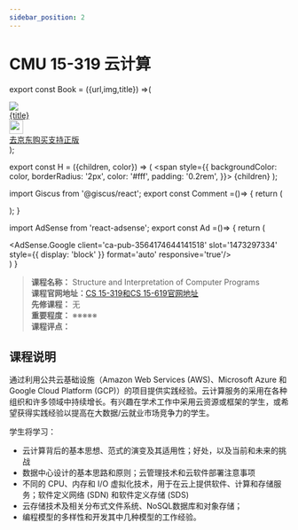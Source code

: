 ```yaml
---
sidebar_position: 2
---
```


# CMU 15-319 云计算

export const Book = ({url,img,title}) =>(
<div class="bookitem">
  <a href={url} target="_blank" class="book-content">
    <div class="book-img">
      <img src={img} />
    </div>
    <div class="book-detail">
      <div class="book-title">{title}</div>
      <div class="boook-desc">
        <img width="25" height="25" src="https://hackweek-1251009918.cos.ap-shanghai.myqcloud.com/hackway/cs/jd.svg" />
        <div class="book-jd">去京东购买支持正版</div>
      </div>
    </div>
  </a>
  </div> 
);

export const H = ({children, color}) => (
  <span
    style={{
      backgroundColor: color,
      borderRadius: '2px',
      color: '#fff',
      padding: '0.2rem',
    }}>
    {children}
  </span>
);

import Giscus from '@giscus/react';
export const Comment =()=> {
  return (
   <div className="comments-container">
      <Giscus
        src="https://giscus.app/client.js"
        id="comments"
        repo="lidongyx/hackwaydoc"
        repoId="R_kgDOHUMOyA"
        category="Announcements"
        categoryId="DIC_kwDOHUMOyM4CPCtD"
        mapping="title"
        reactionsEnabled="1"
        emitMetadata="0"
        inputPosition="top"
        theme="light"
        lang="zh-CN"
        crossorigin="anonymous"
      />
    </div>
  );
}

import AdSense from 'react-adsense';
export const Ad =()=> {
  return (
    <div className="ad-container">
      <AdSense.Google
        client='ca-pub-3564174644141518'
        slot='1473297334'
        style={{ display: 'block' }}
        format='auto'
        responsive='true'/>
    </div>
  )
}


>**课程名称：** Structure and Interpretation of Computer Programs  
**课程官网地址：**[CS 15-319和CS 15-619官网地址](https://csd.cmu.edu/course-profiles/15-319-619-Cloud-Computing)    
**先修课程：** 无  
**重要程度：** ※※※※※  
**课程评点：** 

## 课程说明
通过利用公共云基础设施（Amazon Web Services (AWS)、Microsoft Azure 和 Google Cloud Platform (GCP)）的项目提供实践经验。云计算服务的采用在各种组织和许多领域中持续增长。有兴趣在学术工作中采用云资源或框架的学生，或希望获得实践经验以提高在大数据/云就业市场竞争力的学生。

学生将学习：
- 云计算背后的基本思想、范式的演变及其适用性；好处，以及当前和未来的挑战
- 数据中心设计的基本思路和原则；云管理技术和云软件部署注意事项
- 不同的 CPU、内存和 I/O 虚拟化技术，用于在云上提供软件、计算和存储服务；软件定义网络 (SDN) 和软件定义存储 (SDS)
- 云存储技术及相关分布式文件系统、NoSQL数据库和对象存储；
- 编程模型的多样性和开发其中几种模型的工作经验。



<Comment></Comment>
